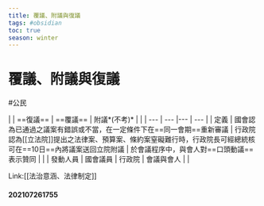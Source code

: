```yaml
---
title: 覆議、附議與復議
tags: #obsidian 
toc: true
season: winter
---
```

# 覆議、附議與復議
#公民

|          | ==復議==                                                             | ==覆議==                                                                                                   | 附議*(不考)*                               |     |
| --- | --- |--- | --- |
| 定義     | 國會認為已通過之議案有錯誤或不當，在一定條件下在==同一會期==重新審議 | 行政院認為[[立法院]]提出之法律案、預算案、條約案窒礙難行時，行政院長可經總統核可在==10日==內將議案送回立院附議 | 於會議程序中，與會人對==口頭動議==表示贊同 |     |
| 發動人員 | 國會議員                                                             | 行政院                                                                                                     | 會議與會人                                 |     |


Link:[[法治意涵、法律制定]]

#### 202107261755